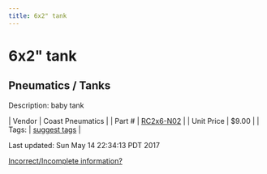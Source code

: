 ```yaml
---
title: 6x2" tank
---
```


# 6x2" tank
## Pneumatics / Tanks
Description: 	baby tank 

| Vendor | Coast Pneumatics | 
| Part # | [RC2x6-N02](http://www.coastpneumatics.com/RC2X6-N02.html) | 
| Unit Price | $9.00 | 
| Tags: | [suggest tags](https://docs.google.com/forms/d/e/1FAIpQLSeWyY8v3RgOty-MyWmh9U0iivNYN_molChYyS-0U-o-kOAv_g/viewform) | 

Last updated: Sun May 14 22:34:13 PDT 2017

 [Incorrect/Incomplete information?](https://docs.google.com/forms/d/e/1FAIpQLSeWyY8v3RgOty-MyWmh9U0iivNYN_molChYyS-0U-o-kOAv_g/viewform)